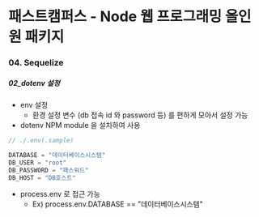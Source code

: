 # 패스트캠퍼스 - Node 웹 프로그래밍 올인원 패키지

### 04. Sequelize

##### 02_dotenv 설정

* env 설정
  * 환경 설정 변수 (db 접속 id 와 password 등) 를 편하게 모아서 설정 가능
* dotenv NPM module 을 설치하여 사용



```javascript
// ./.env(.sample)

DATABASE = "데이터베이스시스템"
DB_USER = "root"
DB_PASSWORD = "패스워드"
DB_HOST = "DB호스트"
```

* process.env 로 접근 가능
  * Ex) process.env.DATABASE == "데이터베이스시스템"

